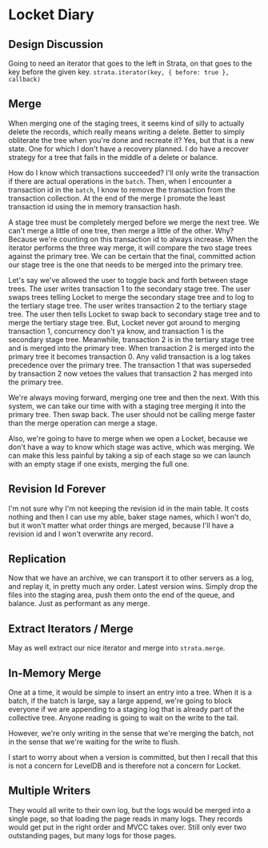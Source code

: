 # Locket Diary

## Design Discussion

Going to need an iterator that goes to the left in Strata, on that goes to the
key before the given key. `strata.iterator(key, { before: true }, callback)`

## Merge

When merging one of the staging trees, it seems kind of silly to actually delete
the records, which really means writing a delete. Better to simply obliterate
the tree when you're done and recreate it? Yes, but that is a new state. One for
which I don't have a recovery planned. I do have a recover strategy for a tree
that fails in the middle of a delete or balance.

How do I know which transactions succeeded? I'll only write the transaction if
there are actual operations in the `batch`. Then, when I encounter a transaction
id in the `batch`, I know to remove the transaction from the transaction
collection. At the end of the merge I promote the least transaction id using the
in memory transaction hash.

A stage tree must be completely merged before we merge the next tree. We can't
merge a little of one tree, then merge a little of the other. Why? Because we're
counting on this transaction id to always increase. When the iterator performs
the three way merge, it will compare the two stage trees against the primary
tree. We can be certain that the final, committed action our stage tree is the
one that needs to be merged into the primary tree.

Let's say we've allowed the user to toggle back and forth between stage trees.
The user writes transaction 1 to the secondary stage tree. The user swaps trees
telling Locket to merge the secondary stage tree and to log to the tertiary
stage tree. The user writes transaction 2 to the tertiary stage tree. The user
then tells Locket to swap back to secondary stage tree and to merge the tertiary
stage tree. But, Locket never got around to merging transaction 1, concurrency
don't ya know, and transaction 1 is the secondary stage tree. Meanwhile,
transaction 2 is in the tertiary stage tree and is merged into the primary tree.
When transaction 2 is merged into the primary tree it becomes transaction 0.
Any valid transaction is a log takes precedence over the primary tree. The
transaction 1 that was superseded by transaction 2 now vetoes the values that
transaction 2 has merged into the primary tree.

We're always moving forward, merging one tree and then the next. With this
system, we can take our time with with a staging tree merging it into the
primary tree. Then swap back. The user should not be calling merge faster than
the merge operation can merge a stage.

Also, we're going to have to merge when we open a Locket, because we don't have
a way to know which stage was active, which was merging. We can make this less
painful by taking a sip of each stage so we can launch with an empty stage if
one exists, merging the full one.

## Revision Id Forever

I'm not sure why I'm not keeping the revision id in the main table. It costs
nothing and then I can use my able, baker stage names, which I won't do, but it
won't matter what order things are merged, because I'll have a revision id and I
won't overwrite any record.

## Replication

Now that we have an archive, we can transport it to other servers as a log, and
replay it, in pretty much any order. Latest version wins. Simply drop the files
into the staging area, push them onto the end of the queue, and balance. Just as
performant as any merge.

## Extract Iterators / Merge

May as well extract our nice iterator and merge into `strata.merge`.

## In-Memory Merge

One at a time, it would be simple to insert an entry into a tree. When it is a
batch, if the batch is large, say a large append, we're going to block everyone
if we are appending to a staging log that is already part of the collective
tree. Anyone reading is going to wait on the write to the tail.

However, we're only writing in the sense that we're merging the batch, not in
the sense that we're waiting for the write to flush.

I start to worry about when a version is committed, but then I recall that this
is not a concern for LevelDB and is therefore not a concern for Locket.

## Multiple Writers

They would all write to their own log, but the logs would be merged into a
single page, so that loading the page reads in many logs. They records would get
put in the right order and MVCC takes over. Still only ever two outstanding
pages, but many logs for those pages.
